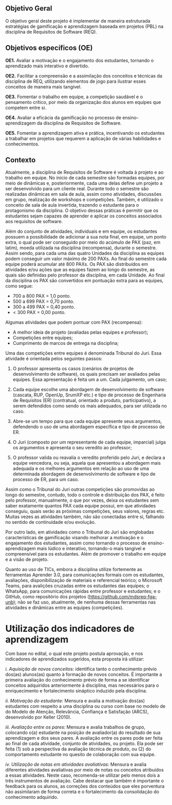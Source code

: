 
## Objetivo Geral
O objetivo geral deste projeto é implementar de maneira estruturada estratégias de gamificação e aprendizagem baseada em projetos (PBL) na disciplina de Requisitos de Software (REQ).

## Objetivos específicos (OE)
**OE1.** Avaliar a motivação e o engajamento dos estudantes, tornando o aprendizado mais interativo e divertido.

**OE2.** Facilitar a compreensão e a assimilação dos conceitos e técnicas da disciplina de REQ, utilizando elementos de jogo para ilustrar esses conceitos de maneira mais tangível.

**OE3.** Fomentar o trabalho em equipe, a competição saudável e o pensamento crítico, por meio da organização dos alunos em equipes que competem entre si.

**OE4.** Avaliar a eficácia da gamificação no processo de ensino-aprendizagem da disciplina de Requisitos de Software.

**OE5.** Fomentar a aprendizagem ativa e prática, incentivando os estudantes a trabalhar em projetos que requerem a aplicação de várias habilidades e conhecimentos. 

## Contexto 

Atualmente, a disciplina de Requisitos de Software é voltada à projeto e ao trabalho em equipe. No início de cada semestre são formadas equipes, por meio de dinâmicas e, posteriormente, cada uma delas define um projeto a ser desenvolvido para um cliente real. Durante todo o semestre são realizadas dinâmicas em sala de aula, assim como atividades, discussões em grupo, realização de workshops e competições. Também, é utilizado o conceito de sala de aula invertida, trazendo o estudante para o protagonismo da disciplina. O objetivo dessas práticas é permitir que os estudantes sejam capazes de aprender e aplicar os conceitos associados aos requisitos de software.

Além do conjunto de atividades, individuais e em equipe, os estudantes possuem a possibilidade de adicionar a sua nota final, em equipe, um ponto extra, o qual pode ser conseguido por meio do acúmulo de PAX (paz, em latim), moeda utilizada na disciplina (recompensa), durante o semestre. Assim sendo, para cada uma das quatro Unidades da disciplina as equipes podem conseguir um valor máximo de 200 PAXs. Ao final do semestre cada equipe poderá acumular até 800 PAXs. Os PAX são distribuídos em atividades e/ou ações que as equipes fazem ao longo do semestre, as quais são definidas pelo professor da disciplina, em cada Unidade. Ao final da disciplina os PAX são convertidos em pontuação extra para as equipes, como segue:
* 700 a 800 PAX = 1,0 ponto.
* 500 a 699 PAX = 0,70 ponto.
* 300 a 499 PAX = 0,40 ponto.
* < 300 PAX = 0,00 ponto.

Algumas atividades que podem pontuar com PAX (recompensa):
* A melhor ideia de projeto (avaliadas pelas equipes e professor);
* Competições entre equipes;
* Cumprimento de marcos de entrega na disciplina;

Uma das competições entre equipes é denominada Tribunal do Juri. Essa atividade é orientada pelos seguintes passos:

1. O professor apresenta os casos (cenários de projetos de desenvolvimento de software), os quais precisam ser avaliados pelas equipes. Essa apresentação é feita um a um. Cada julgamento, um caso;

2. Cada equipe escolhe uma abordagem de desenvolvimento de software (cascata, RUP, OpenUp, SrumXP etc.) e tipo de processo de Engenharia de Requisitos (ER) (contratual, orientado a produto, participativo), a serem defendidos como sendo os mais adequados, para ser utilizada no caso.

3. Abre-se um tempo para que cada equipe apresente seus argumentos, defendendo o uso de uma abordagem específica e tipo de processo de ER.

4. O Juri (composto por um representante de cada equipe, imparcial) julga os argumentos e apresenta o seu veredito ao professor;

5. O professor valida ou reavalia o veredito proferido pelo Juri, e declara a equipe vencedora, ou seja, aquela que apresentou a abordagem mais adequada e os melhores argumentos em relação ao uso de uma determinada abordagem de desenvolvimento de software e tipo de processo de ER, para um caso.

Assim como o Tribunal do Juri outras competições são promovidas ao longo do semestre, contudo, todo o controle e distribuição dos PAX, é feito pelo professor, manualmente, o que por vezes, deixa os estudantes sem saber exatamente quantos PAX cada equipe possui, em que atividades conseguiu, quais serão as próximas  competições, seus valores, regras etc. Muitas vezes as atividades também, não são conectadas entre si, falhando no sentido de continuidade e/ou evolução.

Por outro lado, em atividades como o Tribunal do Juri são englobadas características de gamificação visando melhorar a motivação e o engajamento dos estudantes, assim como tornando o processo de ensino-aprendizagem mais lúdico e interativo, tornando-o mais tangível e compreensível para os estudantes. Além de promover o trabalho em equipe e a visão de projeto.

Quanto ao uso de TICs, embora a disciplina utilize fortemente as ferramentas Aprender 3.0, para comunicações formais com os estudantes, avaliações, disponibilização de materiais e referencial teórico; o Microsoft Teams, para avalições cruzadas entre os estudantes das equipes; o WhatsApp, para comunicações rápidas entre professor e estudantes; e o GitHub, como repositório dos projetos (https://github.com/mdsreq-fga-unb); não se faz uso, atualmente, de nenhuma dessas ferramentas nas atividades e dinâmicas entre as equipes (competições). 

# Utilização dos indicadores de aprendizagem

Com base no edital, o qual este projeto postula aprovação, e nos indicadores de aprendizados sugeridos, esta proposta irá utilizar:

*i. Aquisição de novos conceitos:* identifica tanto o conhecimento prévio dos(as) alunos(as) quanto à formação de novos conceitos. É importante a primeira avaliação do conhecimento prévio de forma a se identificar conceitos adquiridos anteriormente à disciplina, mas necessários para o enriquecimento e fortalecimento sináptico induzido pela disciplina.

*ii. Motivação do estudante:* Mensura e avalia a motivação dos(as) estudantes com respeito a uma disciplina ou curso com base no modelo de do Modelo de Atenção, Relevância, Confiança e Satisfação (ARCS), desenvolvido por Keller (2010).

*iii. Avaliação entre os pares:* Mensura e avalia trabalhos de grupo, colocando o(a) estudante na posição de avaliador(a) do resultado de sua aprendizagem e dos seus pares. A avaliação entre os pares pode ser feita ao final de cada atividade, conjunto de atividades, ou projeto. Ela pode ser feita (1) sob a perspectiva da avaliação técnica de produto, ou (2) do comportamento estudante no quesito de colaboração com sua equipe.

*iv. Utilização de notas em atividades avaliativas:* Mensura e avalia diferentes atividades avaliativas por meio de notas ou conceitos atribuídos a essas atividades. Neste caso, recomenda-se utilizar pelo menos dois a três instrumentos de avaliação. Cabe destacar que também é importante o feedback para os alunos, as correções dos conteúdos que eles porventura não assimilaram de forma correta e o fortalecimento da consolidação do conhecimento adquirido. 